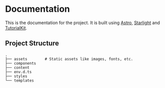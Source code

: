 # Documentation

This is the documentation for the project. 
It is built using [Astro](https://astro.build/), [Starlight](https://starlight.astro.build/) and [TutorialKit](https://tutorialkit.dev/).


## Project Structure

```shell
.
├── assets        # Static assets like images, fonts, etc.
├── components
├── content
├── env.d.ts
├── styles
└── templates

```
